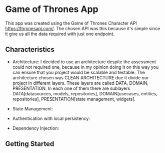 # Game of Thrones App

This app was created using the Game of Thrones Character API https://thronesapi.com/.
The chosen API was this because it's simple since it give us all the data required with
just one endpoint.

## Characteristics

- Architecture: I decided to use an architecture despite the assessment could not required one,
because in my opinion doing it on this way you can ensure that you project would be scalable and testable.
The architecture chosen was CLEAN ARCHITECTURE due it divide our project in different layers. These
layers are called DATA, DOMAIN, PRESENTATION. In each one of them there are sublayers DATA[datasources, models, repositories], DOMAIN[usecases, entities, repositories], PRESENTATION[state management, widgets].


- State Management:
- Authentication with local persistency:
- Dependency Injection:


## Getting Started


